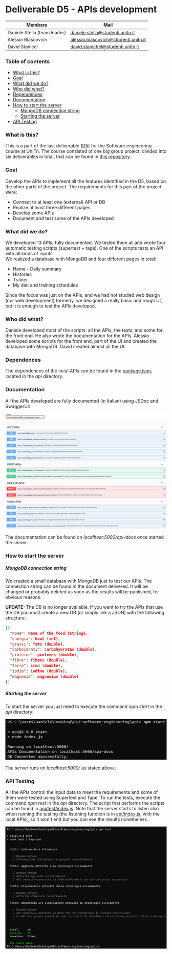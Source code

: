 # Deliverable D5 - APIs development

| Members                           | Mail                                 |
| --------------------------------- | ------------------------------------ |
| Daniele Stella (team leader)     | daniele.stella@studenti.unitn.it     |
| Alessio Blascovich                | alessio.blascovich@studenti.unitn.it |
| David Stanicel                    | david.stanichel@studenti.unitn.it    |

### Table of contents

- [What is this?](#what-is-this)
- [Goal](#goal)
- [What did we do?](#what-did-we-do)
- [Who did what?](#who-did-what)
- [Dependences](#dependences)
- [Documentation](#documentation)
- [How to start the server](#how-to-start-the-server)
  - [MongoDB connection string](#MongoDB-connection-string)
  - [Starting the server](#starting-the-server)
- [API Testing](#api-testing)

### What is this?
This is a part of the last deliverable (<a href="https://github.com/StellaDaniele/Software-engineering/tree/main/D5">D5</a>) for the Software engineering course at UniTn.
The course consisted of one big group project, divided into six deliverables in total, that can be found in <a href="https://github.com/StellaDaniele/Software-engineering">this repository</a>.

### Goal
Develop the APIs to implement all the features identified in the D5, based on the other parts of the project.
The requirements for this part of the project were:

* Connect to at least one (external) API or DB
* Realize at least three different pages
* Develop some APIs
* Document and test some of the APIs developed

### What did we do?
We developed 13 APIs, fully documented. We tested them all and wrote four automatic testing scripts (supertest + tape). One of the scripts tests an API with all kinds of inputs.<br>
We realized a database with MongoDB and four different pages in total:
* Home - Daily summary
* Histories
* Trainer
* My diet and training schedules 

Since the focus was just on the APIs, and we had not studied web design (nor web development) formerly, we designed a really basic and rough UI, but it is enough to test the APIs developed.

### Who did what?
Daniele developed most of the scripts: all the APIs, the tests, and some for the front end. He also wrote the documentation for the APIs.
Alessio developed some scripts for the front end, part of the UI and created the database with MongoDB. 
David created almost all the UI.

### Dependences
The dependences of the local APIs can be found in the <a href="./api/package.json">package.json</a>, located in the *api* directory.


### Documentation
All the APIs developed are fully documented (in Italian) using JSDoc and SwaggerUI:

<img src="./images/documentation.png" alt="Documentation">

The documentation can be found on *localhost:5000/api-docs* once started the server.

### How to start the server

##### MongoDB connection string
We created a small database with MongoDB just to test our APIs. The connection string can be found in the document delivered. It will be changed or probably deleted as soon as the results will be published, for obvious reasons. <br>

**UPDATE:** 
The DB is no longer available. If you want to try the APIs that use the DB you must create a new DB (or simply link a JSON) with the following structure:
```json
[{
  "nome": Name of the food (string),
  "energia": kcal (int),
  "grassi": fats (double),
  "carboidrati": carbohydrates (double),
  "proteine": proteins (double),
  "fibre": fibers (double),
  "ferro": iron (double),
  "iodio": iodine (double),
  "magnesio": magnesium (double)
}]
```

##### Starting the server
To start the server you just need to execute the command *npm start* in the *api* directory:

<img src="./images/start_server.png" alt="Start server">

The server runs on *localhost:5000/* as stated above.

### API Testing
All the APIs control the input data to meet the requirements and some of them were tested using Supertest and Tape. To run the tests, execute the command *npm test* in the *api* directory. The script that performs the scripts can be found in <a href="./api/test/index.js">api/test/index.js</a>.
Note that the server starts to listen also when running the testing (the listening function is in <a href="./api/index.js">api/index.js</a>, with the local APIs), so it won't end but you can see the results nonetheless.

<img src="./images/API_testing.png" alt="API Testing">
